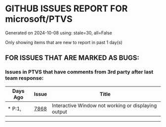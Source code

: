 
# GITHUB ISSUES REPORT FOR microsoft/PTVS


Generated on 2024-10-08 using: stale=30, all=False


Only showing items that are new to report in past 1 day(s)


## FOR ISSUES THAT ARE MARKED AS BUGS:


### Issues in PTVS that have comments from 3rd party after last team response:

| Days Ago | Issue | Title |
| --- | --- | --- |
 | \* P:1,  |[7868](https://github.com/microsoft/PTVS/issues/7868 "Interactive Window not working or displaying output ")  |Interactive Window not working or displaying output  |

---




















